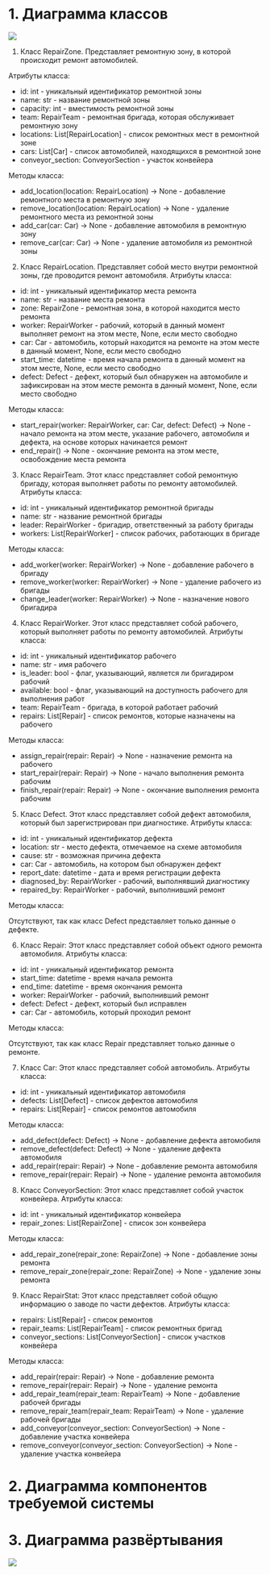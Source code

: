 # 1. Диаграмма классов
![](https://github.com/LadaNikitina/CLI/blob/hw4/Диаграмма_классов.png)
1. Класс RepairZone. Представляет ремонтную зону, в которой происходит ремонт автомобилей.

Атрибуты класса:

- id: int - уникальный идентификатор ремонтной зоны
- name: str - название ремонтной зоны
- capacity: int - вместимость ремонтной зоны
- team: RepairTeam - ремонтная бригада, которая обслуживает ремонтную зону
- locations: List[RepairLocation] - список ремонтных мест в ремонтной зоне
- cars: List[Car] - список автомобилей, находящихся в ремонтной зоне
- conveyor_section: ConveyorSection - участок конвейера

Методы класса:

- add_location(location: RepairLocation) -> None - добавление ремонтного места в ремонтную зону
- remove_location(location: RepairLocation) -> None - удаление ремонтного места из ремонтной зоны
- add_car(car: Car) -> None - добавление автомобиля в ремонтную зону
- remove_car(car: Car) -> None - удаление автомобиля из ремонтной зоны

2. Класс RepairLocation. Представляет собой место внутри ремонтной зоны, где проводится ремонт автомобиля. Атрибуты класса:

- id: int - уникальный идентификатор места ремонта
- name: str - название места ремонта
- zone: RepairZone - ремонтная зона, в которой находится место ремонта
- worker: RepairWorker - рабочий, который в данный момент выполняет ремонт на этом месте, None, если место свободно
- car: Car - автомобиль, который находится на ремонте на этом месте в данный момент, None, если место свободно
- start_time: datetime - время начала ремонта в данный момент на этом месте, None, если место свободно
- defect: Defect - дефект, который был обнаружен на автомобиле и зафиксирован на этом месте ремонта в данный момент, None, если место свободно

Методы класса:

- start_repair(worker: RepairWorker, car: Car, defect: Defect) -> None - начало ремонта на этом месте, указание рабочего, автомобиля и дефекта, на основе которых начинается ремонт
- end_repair() -> None - окончание ремонта на этом месте, освобождение места ремонта

3. Класс RepairTeam. Этот класс представляет собой ремонтную бригаду, которая выполняет работы по ремонту автомобилей. Атрибуты класса:

- id: int - уникальный идентификатор ремонтной бригады
- name: str - название ремонтной бригады
- leader: RepairWorker - бригадир, ответственный за работу бригады
- workers: List[RepairWorker] - список рабочих, работающих в бригаде

Методы класса:

- add_worker(worker: RepairWorker) -> None - добавление рабочего в бригаду
- remove_worker(worker: RepairWorker) -> None - удаление рабочего из бригады
- change_leader(worker: RepairWorker) -> None - назначение нового бригадира

4. Класс RepairWorker. Этот класс представляет собой рабочего, который выполняет работы по ремонту автомобилей. Атрибуты класса:

- id: int - уникальный идентификатор рабочего
- name: str - имя рабочего
- is_leader: bool - флаг, указывающий, является ли бригадиром рабочий
- available: bool - флаг, указывающий на доступность рабочего для выполнения работ
- team: RepairTeam - бригада, в которой работает рабочий
- repairs: List[Repair] - список ремонтов, которые назначены на рабочего

Методы класса:

- assign_repair(repair: Repair) -> None - назначение ремонта на рабочего
- start_repair(repair: Repair) -> None - начало выполнения ремонта рабочим
- finish_repair(repair: Repair) -> None - окончание выполнения ремонта рабочим

5. Класс Defect. Этот класс представляет собой дефект автомобиля, который был зарегистрирован при диагностике. Атрибуты класса:

- id: int - уникальный идентификатор дефекта
- location: str - место дефекта, отмечаемое на схеме автомобиля
- cause: str - возможная причина дефекта
- car: Car - автомобиль, на котором был обнаружен дефект
- report_date: datetime - дата и время регистрации дефекта
- diagnosed_by: RepairWorker - рабочий, выполнявший диагностику
- repaired_by: RepairWorker - рабочий, выполнивший ремонт

Методы класса:

Отсутствуют, так как класс Defect представляет только данные о дефекте.

6. Класс Repair:
Этот класс представляет собой объект одного ремонта автомобиля. Атрибуты класса:

- id: int - уникальный идентификатор ремонта
- start_time: datetime - время начала ремонта
- end_time: datetime - время окончания ремонта
- worker: RepairWorker - рабочий, выполнивший ремонт
- defect: Defect - дефект, который был исправлен
- car: Car - автомобиль, который проходил ремонт

Методы класса:

Отсутствуют, так как класс Repair представляет только данные о ремонте.

7. Класс Car:
Этот класс представляет собой автомобиль. Атрибуты класса:

- id: int - уникальный идентификатор автомобиля
- defects: List[Defect] - список дефектов автомобиля
- repairs: List[Repair] - список ремонтов автомобиля

Методы класса:

- add_defect(defect: Defect) -> None - добавление дефекта автомобиля
- remove_defect(defect: Defect) -> None - удаление дефекта автомобиля
- add_repair(repair: Repair) -> None - добавление ремонта автомобиля
- remove_repair(repair: Repair) -> None - удаление ремонта автомобиля

8. Класс ConveyorSection:
Этот класс представляет собой участок конвейера. Атрибуты класса:

- id: int - уникальный идентификатор конвейера
- repair_zones: List[RepairZone] - список зон конвейера

Методы класса:

- add_repair_zone(repair_zone: RepairZone) -> None - добавление зоны ремонта
- remove_repair_zone(repair_zone: RepairZone) -> None - удаление зоны ремонта

9. Класс RepairStat:
Этот класс представляет собой общую информацию о заводе по части дефектов. Атрибуты класса:

- repairs: List[Repair] - список ремонтов
- repair_teams: List[RepairTeam] - список ремонтных бригад
- conveyor_sections: List[ConveyorSection] - список участков конвейера

Методы класса:

- add_repair(repair: Repair) -> None - добавление ремонта
- remove_repair(repair: Repair) -> None - удаление ремонта
- add_repair_team(repair_team: RepairTeam) -> None - добавление рабочей бригады
- remove_repair_team(repair_team: RepairTeam) -> None - удаление рабочей бригады
- add_conveyor(conveyor_section: ConveyorSection) -> None - добавление участка конвейера
- remove_conveyor(conveyor_section: ConveyorSection) -> None - удаление участка конвейера

# 2. Диаграмма компонентов требуемой системы
# 3. Диаграмма развёртывания
![](https://github.com/LadaNikitina/CLI/blob/hw4/Диаграмма%20развёртывания.jpg)
